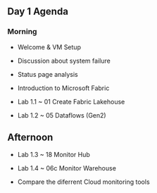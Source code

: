 ## Day 1 Agenda

### Morning

- Welcome & VM Setup
- Discussion about system failure
- Status page analysis

- Introduction to Microsoft Fabric
- Lab 1.1 ~ 01 Create Fabric Lakehouse
- Lab 1.2 ~ 05 Dataflows (Gen2)

## Afternoon

- Lab 1.3 ~ 18 Monitor Hub
- Lab 1.4 ~ 06c Monitor Warehouse

- Compare the diferrent Cloud monitoring tools
